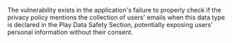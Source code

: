 The vulnerability exists in the application's failure to properly check if the privacy policy mentions the collection of users' emails when this data type is declared in the Play Data Safety Section, potentially exposing users' personal information without their consent.
